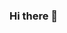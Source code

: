 ### Hi there 👋

<!--
**tejapathuri/tejapathuri** is a ✨ _special_ ✨ repository because its `README.md` (this file) appears on your GitHub profile

- 🔭 I’m currently pursuing my Masters
- 🌱 I’m currently learning webapps and Java along with Adavanced Database systems
- 👯 I’m looking to collaborate on Java and webapps project
- 🤔 I’m looking for help with assignments
- 💬 Ask me about my social work
- 📫 How to reach me: Through mobile phone - 660-541-0243
- ⚡ Fun fact: ... I love eating icecreams at midnight
-->
